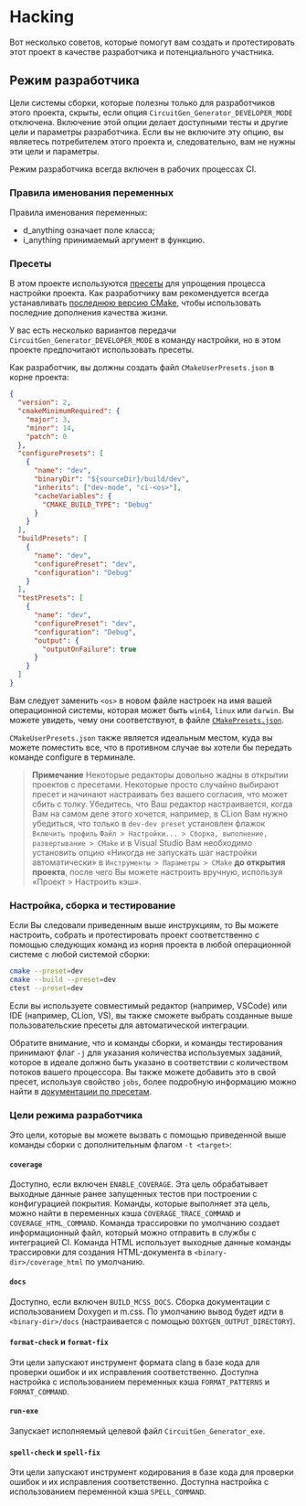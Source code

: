 # Hacking

Вот несколько советов, которые помогут вам создать и протестировать этот проект в качестве разработчика и потенциального участника.

## Режим разработчика

Цели системы сборки, которые полезны только для разработчиков этого проекта, скрыты, если опция `CircuitGen_Generator_DEVELOPER_MODE` отключена. Включение этой опции делает доступными тесты и другие цели и параметры разработчика. Если вы не включите эту опцию, вы являетесь потребителем этого проекта и, следовательно, вам не нужны эти цели и параметры.

Режим разработчика всегда включен в рабочих процессах CI.

### Правила именования переменных

Правила именования переменных:
- d_anything означает поле класса;
- i_anything принимаемый аргумент в функцию.

### Пресеты

В этом проекте используются [пресеты][1] для упрощения процесса настройки проекта. Как разработчику вам рекомендуется всегда устанавливать [последнюю версию CMake][2], чтобы использовать последние дополнения качества жизни.

У вас есть несколько вариантов передачи `CircuitGen_Generator_DEVELOPER_MODE` в команду настройки, но в этом проекте предпочитают использовать пресеты.

Как разработчик, вы должны создать файл `CMakeUserPresets.json` в корне проекта:

```json
{
  "version": 2,
  "cmakeMinimumRequired": {
    "major": 3,
    "minor": 14,
    "patch": 0
  },
  "configurePresets": [
    {
      "name": "dev",
      "binaryDir": "${sourceDir}/build/dev",
      "inherits": ["dev-mode", "ci-<os>"],
      "cacheVariables": {
        "CMAKE_BUILD_TYPE": "Debug"
      }
    }
  ],
  "buildPresets": [
    {
      "name": "dev",
      "configurePreset": "dev",
      "configuration": "Debug"
    }
  ],
  "testPresets": [
    {
      "name": "dev",
      "configurePreset": "dev",
      "configuration": "Debug",
      "output": {
        "outputOnFailure": true
      }
    }
  ]
}
```

Вам следует заменить `<os>` в новом файле настроек на имя вашей операционной системы, которая может быть `win64`, `linux` или `darwin`. Вы можете увидеть, чему они соответствуют, в файле [`CMakePresets.json`](CMakePresets.json).

`CMakeUserPresets.json` также является идеальным местом, куда вы можете поместить все, что в противном случае вы хотели бы передать команде configure в терминале.

> **Примечание**
> Некоторые редакторы довольно жадны в открытии проектов с пресетами.
> Некоторые просто случайно выбирают пресет и начинают настраивать без вашего согласия,
> что может сбить с толку. Убедитесь, что Ваш редактор настраивается, когда Вам
> на самом деле этого хочется, например, в CLion Вам нужно убедиться, что только
> в `dev-dev preset` установлен флажок `Включить профиль`
> `Файл > Настройки... > Сборка, выполнение, развертывание > CMake` и в Visual Studio
> Вам необходимо установить опцию «Никогда не запускать шаг настройки автоматически»
> в `Инструменты > Параметры > CMake` **до открытия проекта**, после чего
> Вы можете настроить вручную, используя «Проект > Настроить кэш».

### Настройка, сборка и тестирование

Если Вы следовали приведенным выше инструкциям, то Вы можете настроить, собрать и протестировать проект соответственно с помощью следующих команд из корня проекта в любой операционной системе с любой системой сборки:

```sh
cmake --preset=dev
cmake --build --preset=dev
ctest --preset=dev
```

Если вы используете совместимый редактор (например, VSCode) или IDE (например, CLion, VS), вы также сможете выбрать созданные выше пользовательские пресеты для автоматической интеграции.

Обратите внимание, что и команды сборки, и команды тестирования принимают флаг `-j` для указания количества используемых заданий, которое в идеале должно быть указано в соответствии с количеством потоков вашего процессора. Вы также можете добавить это в свой пресет, используя свойство `jobs`, более подробную информацию можно найти в [документации по пресетам][1].

### Цели режима разработчика

Это цели, которые вы можете вызвать с помощью приведенной выше команды сборки с дополнительным флагом `-t <target>`:

#### `coverage`

Доступно, если включен `ENABLE_COVERAGE`. Эта цель обрабатывает выходные данные ранее запущенных тестов при построении с конфигурацией покрытия. Команды, которые выполняет эта цель, можно найти в переменных кэша `COVERAGE_TRACE_COMMAND` и `COVERAGE_HTML_COMMAND`. Команда трассировки по умолчанию создает информационный файл, который можно отправить в службы с интеграцией CI. Команда HTML использует выходные данные команды трассировки для создания HTML-документа в `<binary-dir>/coverage_html` по умолчанию.

#### `docs`

Доступно, если включен `BUILD_MCSS_DOCS`. Сборка документации с использованием Doxygen и m.css. По умолчанию вывод будет идти в `<binary-dir>/docs` (настраивается с помощью `DOXYGEN_OUTPUT_DIRECTORY`).

#### `format-check` и `format-fix`

Эти цели запускают инструмент формата clang в базе кода для проверки ошибок и их исправления соответственно. Доступна настройка с использованием переменных кэша `FORMAT_PATTERNS` и `FORMAT_COMMAND`.

#### `run-exe`

Запускает исполняемый целевой файл `CircuitGen_Generator_exe`.

#### `spell-check` и `spell-fix`

Эти цели запускают инструмент кодирования в базе кода для проверки ошибок и их исправления соответственно. Доступна настройка с использованием переменной кэша `SPELL_COMMAND`.

[1]: https://cmake.org/cmake/help/latest/manual/cmake-presets.7.html
[2]: https://cmake.org/download/
